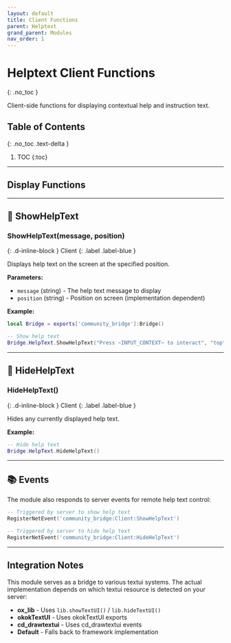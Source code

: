```yaml
---
layout: default
title: Client Functions
parent: Helptext
grand_parent: Modules
nav_order: 1
---
```


# Helptext Client Functions
{: .no_toc }

Client-side functions for displaying contextual help and instruction text.

## Table of Contents
{: .no_toc .text-delta }

1. TOC
{:toc}

---

## Display Functions

---

## 🔹 ShowHelpText

### ShowHelpText(message, position)
{: .d-inline-block }
Client
{: .label .label-blue }

Displays help text on the screen at the specified position.

**Parameters:**
- `message` (string) - The help text message to display
- `position` (string) - Position on screen (implementation dependent)

**Example:**
```lua
local Bridge = exports['community_bridge']:Bridge()

-- Show help text
Bridge.HelpText.ShowHelpText("Press ~INPUT_CONTEXT~ to interact", "top")
```

---

## 🔹 HideHelpText

### HideHelpText()
{: .d-inline-block }
Client
{: .label .label-blue }

Hides any currently displayed help text.

**Example:**
```lua
-- Hide help text
Bridge.HelpText.HideHelpText()
```

---

## 📚 Events

The module also responds to server events for remote help text control:

```lua
-- Triggered by server to show help text
RegisterNetEvent('community_bridge:Client:ShowHelpText')

-- Triggered by server to hide help text  
RegisterNetEvent('community_bridge:Client:HideHelpText')
```

---

## Integration Notes

This module serves as a bridge to various textui systems. The actual implementation depends on which textui resource is detected on your server:

- **ox_lib** - Uses `lib.showTextUI()` / `lib.hideTextUI()`
- **okokTextUI** - Uses okokTextUI exports
- **cd_drawtextui** - Uses cd_drawtextui events
- **Default** - Falls back to framework implementation
